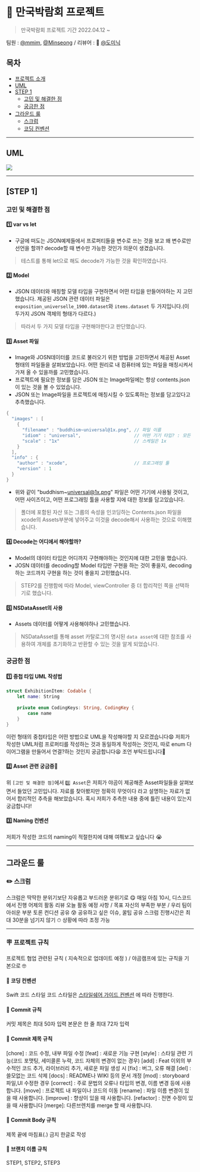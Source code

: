 # 📱 만국박람회 프로젝트

> 만국박람회 프로젝트 기간 2022.04.12 ~  </br>

팀원 : [@mmim](https://github.com/JoSH0318), [@Minseong](https://github.com/Minseong-yagom) / 리뷰어 : 👑 [@도미닉](https://github.com/appleCEO)

## 목차
- [프로젝트 소개](#프로젝트-소개)
- [UML](#UML)
- [STEP 1](#step-1)
    + [고민 및 해결한 점](#고민_및_해결한_점)
    + [궁금한 점](#궁금한_점)
- [그라운드 룰](#그라운드-룰)
    + [스크럼](#스크럼)
    + [코딩 컨벤션](#코딩-컨벤션) 

---

## UML
![](https://i.imgur.com/44EtzjA.jpg)

---

## [STEP 1]
### 고민 및 해결한 점
#### 1️⃣ var vs let 
- 구글에 떠도는 JSON예제들에서 프로퍼티들을 변수로 쓰는 것을 보고 왜 변수로만 선언을 할까? decode할 때 변수만 가능한 것인가 의문이 생겼습니다.
> 테스트를 통해 let으로 해도 decode가 가능한 것을 확인하였습니다.  

#### 2️⃣ Model
- JSON 데이터와 매칭할 모델 타입을 구현하면서 어떤 타입을 만들어야하는 지 고민했습니다. 제공된 JSON 관련 데이터 파일은 `exposition_universelle_1900.dataset`와 `items.dataset` 두 가지입니다.(이 두가지 JSON 객체의 형태가 다르다.)
> 따라서 두 가지 모델 타입을 구현해야한다고 판단했습니다.

#### 3️⃣ Asset 파일
- Image와 JOSN데이터를 코드로 불러오기 위한 방법을 고민하면서 제공된 Asset형태의 파일들을 살펴보았습니다. 어떤 원리로 내 컴퓨터에 있는 파일을 매칭시켜서 가져 올 수 있을까를 고민했습니다.
- 프로젝트에 필요한 정보를 담은 JSON 또는 Image파일에는 항상 contents.json이 있는 것을 볼 수 있었습니다. 
- JSON 또는 Image파일을 프로젝트에 매칭시킬 수 있도록하는 정보를 담고있다고 추측했습니다. 
```swift
{
  "images" : [
    {
      "filename" : "buddhism~universal@1x.png", // 파일 이름
      "idiom" : "universal",                    // 어떤 기기 타입? : 모든 기기
      "scale" : "1x"                            // 스케일은 1x
    }
  ],
  "info" : {
    "author" : "xcode",                         // 프로그래밍 툴
    "version" : 1
  }
}
```
- 위와 같이 "buddhism~universal@1x.png" 파일은 어떤 기기에 사용될 것이고, 어떤 사이즈이고, 어떤 프로그래밍 툴을 사용할 지에 대한 정보를 담고있습니다.
> 폴더에 포함된 자산 또는 그룹의 속성을 인코딩하는 Contents.json 파일을 xcode의 Assets부분에 넣어주고 이것을 decode해서 사용하는 것으로 이해했습니다.

#### 4️⃣ Decode는 어디에서 해야할까?
- Model의 데이터 타입은 어디까지 구현해야하는 것인지에 대한 고민을 했습니다.
- JOSN 데이터를 decoding할 Model 타입만 구현을 하는 것이 좋을지, decoding 하는 코드까지 구현을 하는 것이 좋을지 고민했습니다.

> STEP2를 진행함에 따라 Model, viewController 중 더 합리적인 쪽을 선택하기로 했습니다.

#### 5️⃣ NSDataAsset의 사용
- Assets 데이터를 어떻게 사용해야하나 고민했습니다.
> NSDataAsset를 통해 asset 카탈로그의 명시된 `data asset`에 대한 참조를 사용하여 개체를 초기화하고 반환할 수 있는 것을 알게 되었습니다.

### 궁금한 점
#### 1️⃣ 중첩 타입 UML 작성법
```swift
struct ExhibitionItem: Codable {
    let name: String
    
    private enum CodingKeys: String, CodingKey {
        case name
    }
}
```
이런 형태의 중첩타입은 어떤 방법으로 UML을 작성해야할 지 모르겠습니다😧 
저희가 작성한 UML처럼 프로퍼티를 작성하는 것과 동일하게 작성하는 것인지,
따로 enum 다이어그램을 만들어서 연결?하는 것인지 궁금합니다😫
조언 부탁드립니다🙏

#### 2️⃣ Asset 관련 궁금증🤔
위 `[고민 및 해결한 점]`에서 `3️⃣ Asset`은 저희가 야곰이 제공해준 Asset파일들을 살펴보면서 들었던 고민입니다. 자료를 찾아봤지만 정확히 무엇이다 라고 설명하는 자료가 없어서 합리적인 추측을 해보았습니다. 혹시 저희가 추측한 내용 중에 틀린 내용이 있는지 궁금합니다!

#### 3️⃣ Naming 컨벤션
저희가 작성한 코드의 naming이 적절한지에 대해 여쭤보고 싶습니다 😭

---

## 그라운드 룰

### ✏️ 스크럼
스크럼은 딱딱한 분위기보단 자유롭고 부드러운 분위기로 😋
매일 아침 10시, 디스코드에서 진행
어제의 활동 리뷰
오늘 활동 예정 사항 / 목표
자신의 부족한 부분 / 우리 팀이 아쉬운 부분 토론
컨디션 공유 😰
공유하고 싶은 이슈, 꿀팁 공유
스크럼 진행시간은 최대 30분을 넘기지 않기 ⏱
상황에 따라 조정 가능

---

### 🪧 프로젝트 규칙
프로젝트 협업 관련된 규칙 ( 지속적으로 업데이트 예정 ) / 야곰캠프에 있는 규칙을 기본으로 🤓

#### 📎 코딩 컨벤션
Swift 코드 스타일
코드 스타일은 [스타일쉐어 가이드 컨벤션](https://github.com/StyleShare/swift-style-guide#%EC%A4%84%EB%B0%94%EA%BF%88) 에 따라 진행한다.

#### 📎 Commit 규칙
커밋 제목은 최대 50자 입력
본문은 한 줄 최대 72자 입력

#### 📎 Commit 제목 규칙
[chore] : 코드 수정, 내부 파일 수정
[feat] : 새로운 기능 구현
[style] : 스타일 관련 기능(코드 포맷팅, 세미콜론 누락, 코드 자체의 변경이 없는 경우)
[add] : Feat 이외의 부수적인 코드 추가, 라이브러리 추가, 새로운 파일 생성 시
[fix] : 버그, 오류 해결
[del] : 쓸모없는 코드 삭제
[docs] : README나 WIKI 등의 문서 개정
[mod] : storyboard 파일,UI 수정한 경우
[correct] : 주로 문법의 오류나 타입의 변경, 이름 변경 등에 사용합니다.
[move] : 프로젝트 내 파일이나 코드의 이동
[rename] : 파일 이름 변경이 있을 때 사용합니다.
[improve] : 향상이 있을 때 사용합니다.
[refactor] : 전면 수정이 있을 때 사용합니다
[merge]: 다른브렌치를 merge 할 때 사용합니다.

#### 📎 Commit Body 규칙
제목 끝에 마침표(.) 금지
한글로 작성

#### 📎 브랜치 이름 규칙
STEP1, STEP2, STEP3
